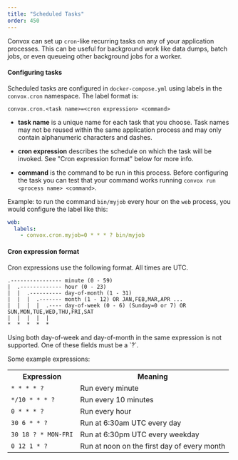 ```yaml
---
title: "Scheduled Tasks"
order: 450
---
```


Convox can set up `cron`-like recurring tasks on any of your application processes. This can be useful for background work like data dumps, batch jobs, or even queueing other background jobs for a worker.

#### Configuring tasks

Scheduled tasks are configured in `docker-compose.yml` using labels in the `convox.cron` namespace. The label format is:

`convox.cron.<task name>=<cron expression> <command>`

- **task name** is a unique name for each task that you choose. Task names may not be reused within the same application process and may only contain alphanumeric characters and dashes.

- **cron expression** describes the schedule on which the task will be invoked. See "Cron expression format" below for more info.

- **command** is the command to be run in this process. Before configuring the task you can test that your command works running `convox run <process name> <command>`.

Example: to run the command `bin/myjob` every hour on the `web` process, you would configure the label like this:

```yaml
web:
  labels:
    - convox.cron.myjob=0 * * * ? bin/myjob
```

#### Cron expression format

Cron expressions use the following format. All times are UTC.

```
.---------------- minute (0 - 59)
|  .------------- hour (0 - 23)
|  |  .---------- day-of-month (1 - 31)
|  |  |  .------- month (1 - 12) OR JAN,FEB,MAR,APR ...
|  |  |  |  .---- day-of-week (0 - 6) (Sunday=0 or 7) OR SUN,MON,TUE,WED,THU,FRI,SAT
|  |  |  |  |
*  *  *  *  *
```

<div class="block-callout block-show-callout type-info" markdown="1">
  Using both day-of-week and day-of-month in the same expression is not supported. One of these fields must be a `?`.
</div>

Some example expressions:

<table>
  <tr>
    <th>Expression</th>
    <th>Meaning</th>
  </tr>
  <tr>
    <td><code>* * * * ?</code></td>
    <td>Run every minute</td>
  </tr>
  <tr>
    <td><code>*/10 * * * ?</code></td>
    <td>Run every 10 minutes</td>
  </tr>
  <tr>
    <td><code>0 * * * ?</code></td>
    <td>Run every hour</td>
  </tr>
  <tr>
    <td><code>30 6 * * ?</code></td>
    <td>Run at 6:30am UTC every day</td>
  </tr>
  <tr>
    <td><code>30 18 ? * MON-FRI</code></td>
    <td>Run at 6:30pm UTC every weekday</td>
  </tr>
  <tr>
    <td><code>0 12 1 * ?</code></td>
    <td>Run at noon on the first day of every month</td>
  </tr>
</table>
